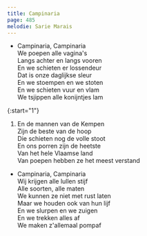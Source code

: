 ```yaml
---
title: Campinaria
page: 485
melodie: Sarie Marais
---  
```


- Campinaria, Campinaria  
We poepen alle vagina's  
Langs achter en langs vooren   
En we schieten er lossendeur  
Dat is onze daglijkse sleur  
En we stoempen en we stoten  
En we schieten vuur en vlam  
We tsjippen alle konijntjes lam  


{:start="1"}  
1. En de mannen van de Kempen  
Zijn de beste van de hoop  
Die schieten nog de volle stoot  
En ons porren zijn de heetste  
Van het hele Vlaamse land  
Van poepen hebben ze het meest verstand  


- Campinaria, Campinaria  
Wij krijgen alle lullen stijf  
Alle soorten, alle maten  
We kunnen ze niet met rust laten  
Maar we houden ook van hun lijf  
En we slurpen en we zuigen  
En we trekken alles af  
We maken z'allemaal pompaf  